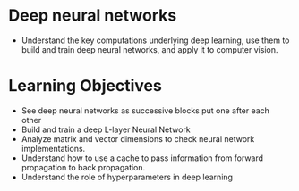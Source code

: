 # Deep neural networks
- Understand the key computations underlying deep learning, use them to build and train deep neural networks, and apply it to computer vision.
# Learning Objectives
- See deep neural networks as successive blocks put one after each other
- Build and train a deep L-layer Neural Network
- Analyze matrix and vector dimensions to check neural network implementations.
- Understand how to use a cache to pass information from forward propagation to back propagation.
- Understand the role of hyperparameters in deep learning

